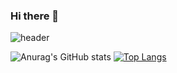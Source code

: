 ### Hi there 👋

![header](https://capsule-render.vercel.app/api?type=wave&color=&color=timeGradient&height=300&section=header&text=capsule%20render&fontSize=90)

![Anurag's GitHub stats](https://github-readme-stats.vercel.app/api?username=kyoo0115&show_icons=true&theme=radical)
[![Top Langs](https://github-readme-stats.vercel.app/api/top-langs/?username=kyoo0115&layout=donut)](https://github.com/anuraghazra/github-readme-stats)
